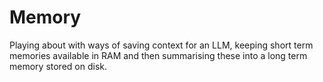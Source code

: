 # Memory

Playing about with ways of saving context for an LLM, keeping short term memories available in RAM and then summarising these into a long term memory stored on disk.